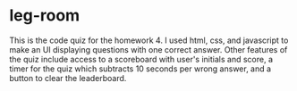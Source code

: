 # leg-room
This is the code quiz for the homework 4. I used html, css, and javascript to make an UI displaying questions with one correct answer. Other features of the quiz include access to  a scoreboard with user's initials and score, a timer for the quiz which subtracts 10 seconds per wrong answer, and a button to clear the leaderboard. 
